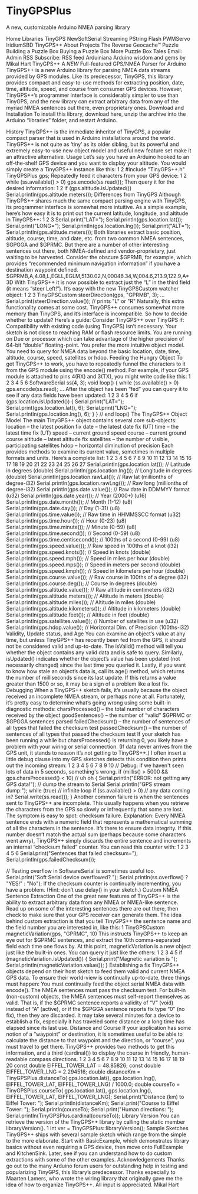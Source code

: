 TinyGPSPlus
===========

A new, customizable Arduino NMEA parsing library

Home
Libraries
TinyGPS
NewSoftSerial
Streaming
PString
Flash
PWMServo
IridiumSBD
TinyGPS++
About
Projects
The Reverse Geocache™ Puzzle
Building a Puzzle Box
Buying a Puzzle Box
More Puzzle Box Tales
Email:   Admin	 RSS  Subscribe:  RSS feed
Arduiniana
Arduino wisdom and gems by Mikal Hart
TinyGPS++
A *NEW* Full-featured GPS/NMEA Parser for Arduino
TinyGPS++ is a new Arduino library for parsing NMEA data streams provided by GPS modules.
Like its predecessor, TinyGPS, this library provides compact and easy-to-use methods for extracting position, date, time, altitude, speed, and course from consumer GPS devices. 
However, TinyGPS++’s programmer interface is considerably simpler to use than TinyGPS, and the new library can extract arbitrary data from any of the myriad NMEA sentences out there, even proprietary ones.
Download and Installation
To install this library, download here, unzip the archive into the Arduino “libraries” folder, and restart Arduino.

History
TinyGPS++ is the immediate inheritor of TinyGPS, a popular compact parser that is used in Arduino installations around the world.  TinyGPS++ is not quite as ‘tiny’ as its older sibling, but its powerful and extremely easy-to-use new object model and useful new feature set make it an attractive alternative.
Usage
Let’s say you have an Arduino hooked to an off-the-shelf GPS device and you want to display your altitude.  You would simply create a TinyGPS++ instance like this:
1
2
#include "TinyGPS++.h"
TinyGPSPlus gps;
Repeatedly feed it characters from your GPS device:
1
2
while (ss.available() > 0)
  gps.encode(ss.read());
Then query it for the desired information:
1
2
if (gps.altitude.isUpdated())
  Serial.println(gps.altitude.meters());
Differences from TinyGPS
Although TinyGPS++ shares much the same compact parsing engine with TinyGPS, its programmer interface is somewhat more intuitive.  As a simple example, here’s how easy it is to print out the current latitude, longitude, and altitude in TinyGPS++:
1
2
3
Serial.print("LAT=");  Serial.println(gps.location.lat());
Serial.print("LONG="); Serial.println(gps.location.lng());
Serial.print("ALT=");  Serial.println(gps.altitude.meters());
Both libraries extract basic position, altitude, course, time, and date, etc. from two common NMEA sentences, $GPGGA and $GPRMC. But there are a number of other interesting sentences out there, both NMEA-defined and vendor-proprietary, just waiting to be harvested.
Consider the obscure $GPRMB, for example, which provides “recommended minimum navigation information” if you have a destination waypoint defined.
$GPRMB,A,4.08,L,EGLL,EGLM,5130.02,N,00046.34,W,004.6,213.9,122.9,A*3D
With TinyGPS++ it is now possible to extract just the “L” in the third field (it means “steer Left!”). It’s easy with the new TinyGPSCustom watcher object:
1
2
3
TinyGPSCustom steerDirection(gps, "GPRMB", 3);
...
Serial.print(steerDirection.value()); // prints "L" or "R"
Naturally, this extra functionality comes at some cost.  TinyGPS++ consumes somewhat more memory than TinyGPS, and it’s interface is incompatible.  So how to decide whether to update?  Here’s a guide:
Consider TinyGPS++ over TinyGPS if:
Compatibility with existing code (using TinyGPS) isn’t necessary.
Your sketch is not close to reaching RAM or flash resource limits.
You are running on Due or processor which can take advantage of the higher precision of 64-bit “double” floating-point.
You prefer the more intuitive object model.
You need to query for NMEA data beyond the basic location, date, time, altitude, course, speed, satellites or hdop.
Feeding the Hungry Object
To get TinyGPS++ to work, you have to repeatedly funnel the characters to it from the GPS module using the encode() method. For example, if your GPS module is attached to pins 4(RX) and 3(TX), you might write code like this:
1
2
3
4
5
6
SoftwareSerial ss(4, 3);
void loop()
{
  while (ss.available() > 0)
    gps.encode(ss.read);
  ...
After the object has been “fed” you can query it to see if any data fields have been updated:
1
2
3
4
5
6
  if (gps.location.isUpdated())
  {
    Serial.print("LAT="); Serial.print(gps.location.lat(), 6);
    Serial.print("LNG="); Serial.println(gps.location.lng(), 6);
  }
} // end loop()
The TinyGPS++ Object Model
The main TinyGPS++ object contains several core sub-objects:
location – the latest position fix
date – the latest date fix (UT)
time – the latest time fix (UT)
speed – current ground speed
course – current ground course
altitude – latest altitude fix
satellites – the number of visible, participating satellites
hdop – horizontal diminution of precision
Each provides methods to examine its current value, sometimes in multiple formats and units. Here’s a complete list:
1
2
3
4
5
6
7
8
9
10
11
12
13
14
15
16
17
18
19
20
21
22
23
24
25
26
27
Serial.println(gps.location.lat()); // Latitude in degrees (double)
Serial.println(gps.location.lng()); // Longitude in degrees (double)
Serial.println(gps.location.rawLat()); // Raw lat (millionths of degree-i32)
Serial.println(gps.location.rawLng()); // Raw long (millionths of degree-i32)
Serial.println(gps.date.value()); // Raw date in DDMMYY format (u32)
Serial.println(gps.date.year()); // Year (2000+) (u16)
Serial.println(gps.date.month()); // Month (1-12) (u8)
Serial.println(gps.date.day()); // Day (1-31) (u8)
Serial.println(gps.time.value()); // Raw time in HHMMSSCC format (u32)
Serial.println(gps.time.hour()); // Hour (0-23) (u8)
Serial.println(gps.time.minute()); // Minute (0-59) (u8)
Serial.println(gps.time.second()); // Second (0-59) (u8)
Serial.println(gps.time.centisecond()); // 100ths of a second (0-99) (u8)
Serial.println(gps.speed.value()); // Raw speed in 100ths of a knot (i32)
Serial.println(gps.speed.knots()); // Speed in knots (double)
Serial.println(gps.speed.mph()); // Speed in miles per hour (double)
Serial.println(gps.speed.mps()); // Speed in meters per second (double)
Serial.println(gps.speed.kmph()); // Speed in kilometers per hour (double)
Serial.println(gps.course.value()); // Raw course in 100ths of a degree (i32)
Serial.println(gps.course.deg()); // Course in degrees (double)
Serial.println(gps.altitude.value()); // Raw altitude in centimeters (i32)
Serial.println(gps.altitude.meters()); // Altitude in meters (double)
Serial.println(gps.altitude.miles()); // Altitude in miles (double)
Serial.println(gps.altitude.kilometers()); // Altitude in kilometers (double)
Serial.println(gps.altitude.feet()); // Altitude in feet (double)
Serial.println(gps.satellites.value()); // Number of satellites in use (u32)
Serial.println(gps.hdop.value()); // Horizontal Dim. of Precision (100ths-i32)
Validity, Update status, and Age
You can examine an object’s value at any time, but unless TinyGPS++ has recently been fed from the GPS, it should not be considered valid and up-to-date. The isValid() method will tell you whether the object contains any valid data and is safe to query.
Similarly, isUpdated() indicates whether the object’s value has been updated (not necessarily changed) since the last time you queried it.
Lastly, if you want to know how stale an object’s data is, call its age() method, which returns the number of milliseconds since its last update. If this returns a value greater than 1500 or so, it may be a sign of a problem like a lost fix.
Debugging
When a TinyGPS++ sketch fails, it’s usually because the object received an incomplete NMEA stream, or perhaps none at all.
Fortunately, it’s pretty easy to determine what’s going wrong using some built-in diagnostic methods:
charsProcessed() – the total number of characters received by the object
goodSentences() – the number of “valid” $GPRMC or $GPGGA sentences parsed
failedChecksum() – the number of sentences of all types that failed the checksum test
passedChecksum() – the number of sentences of all types that passed the checksum test
If your sketch has been running a while but charsProcessed() is returning 0, you likely have a problem with your wiring or serial connection. (If data never arrives from the GPS unit, it stands to reason it’s not getting to TinyGPS++.) I often insert a little debug clause into my GPS sketches detects this condition then prints out the incoming stream:
1
2
3
4
5
6
7
8
9
10
// Debug: if we haven't seen lots of data in 5 seconds, something's wrong.
if (millis() > 5000 && gps.charsProcessed() < 10) // uh oh
{
  Serial.println("ERROR: not getting any GPS data!");
  // dump the stream to Serial
  Serial.println("GPS stream dump:");
  while (true) // infinite loop
    if (ss.available() > 0) // any data coming in?
      Serial.write(ss.read());
}
Another common failure is when the sentences sent to TinyGPS++ are incomplete. This usually happens when you retrieve the characters from the GPS so slowly or infrequently that some are lost. The symptom is easy to spot: checksum failure.
Explanation: Every NMEA sentence ends with a numeric field that represents a mathematical summing of all the characters in the sentence. It’s there to ensure data integrity. If this number doesn’t match the actual sum (perhaps because some characters went awry), TinyGPS++ simply discards the entire sentence and increments an internal “checksum failed” counter. You can read this counter with:
1
2
3
4
5
6
Serial.print("Sentences that failed checksum=");
Serial.println(gps.failedChecksum());
 
// Testing overflow in SoftwareSerial is sometimes useful too.
Serial.print("Soft Serial device overflowed? ");
Serial.println(ss.overflow() ? "YES!" : "No");
If the checksum counter is continually incrementing, you have a problem. (Hint: don’t use delay() in your sketch.)
Custom NMEA Sentence Extraction
One of the great new features of TinyGPS++ is the ability to extract arbitrary data from any NMEA or NMEA-like sentence. Read up on some of the interesting sentences there are out there, then check to make sure that your GPS receiver can generate them.
The idea behind custom extraction is that you tell TinyGPS++ the sentence name and the field number you are interested in, like this:
1
TinyGPSCustom magneticVariation(gps, "GPRMC", 10)
This instructs TinyGPS++ to keep an eye out for $GPRMC sentences, and extract the 10th comma-separated field each time one flows by. At this point, magneticVariation is a new object just like the built-in ones. You can query it just like the others:
1
2
3
4
5
if (magneticVariation.isUpdated())
{
  Serial.print("Magnetic variation is ");
  Serial.println(magneticVariation.value());
}
Establishing a fix
TinyGPS++ objects depend on their host sketch to feed them valid and current NMEA GPS data. To ensure their world-view is continually up-to-date, three things must happen:
You must continually feed the object serial NMEA data with encode().
The NMEA sentences must pass the checksum test.
For built-in (non-custom) objects, the NMEA sentences must self-report themselves as valid. That is, if the $GPRMC sentence reports a validity of “V” (void) instead of “A” (active), or if the $GPGGA sentence reports fix type “0″ (no fix), then they are discarded.
It may take several minutes for a device to establish a fix, especially it has traveled some distance or a long time has elapsed since its last use.
Distance and Course
If your application has some notion of a “waypoint” or destination, it is sometimes useful to be able to calculate the distance to that waypoint and the direction, or “course”, you must travel to get there. TinyGPS++ provides two methods to get this information, and a third (cardinal()) to display the course in friendly, human-readable compass directions.
1
2
3
4
5
6
7
8
9
10
11
12
13
14
15
16
17
18
19
20
const double EIFFEL_TOWER_LAT = 48.85826;
const double EIFFEL_TOWER_LNG = 2.294516;
double distanceKm =
  TinyGPSPlus.distanceTo(
    gps.location.lat(),
    gps.location.lng(),
    EIFFEL_TOWER_LAT,
    EIFFEL_TOWER_LNG) / 1000.0;
double courseTo =
  TinyGPSPlus.courseTo(
    gps.location.lat(),
    gps.location.lng(),
    EIFFEL_TOWER_LAT,
    EIFFEL_TOWER_LNG);
Serial.print("Distance (km) to Eiffel Tower: ");
Serial.println(distanceKm);
Serial.print("Course to Eiffel Tower: ");
Serial.println(courseTo);
Serial.print("Human directions: ");
Serial.println(TinyGPSPlus.cardinal(courseTo));
Library Version
You can retrieve the version of the TinyGPS++ library by calling the static member libraryVersion().
1
int ver = TinyGPSPlus::libraryVersion();
Sample Sketches
TinyGPS++ ships with several sample sketch which range from the simple to the more elaborate. Start with BasicExample, which demonstrates library basics without even requiring a GPS device, then move onto FullExample and KitchenSink. Later, see if you can understand how to do custom extractions with some of the other examples.
Acknowledgements
Thanks go out to the many Arduino forum users for outstanding help in testing and popularizing TinyGPS, this library’s predecessor. Thanks especially to Maarten Lamers, who wrote the wiring library that originally gave me the idea of how to organize TinyGPS++.
All input is appreciated.
Mikal Hart
